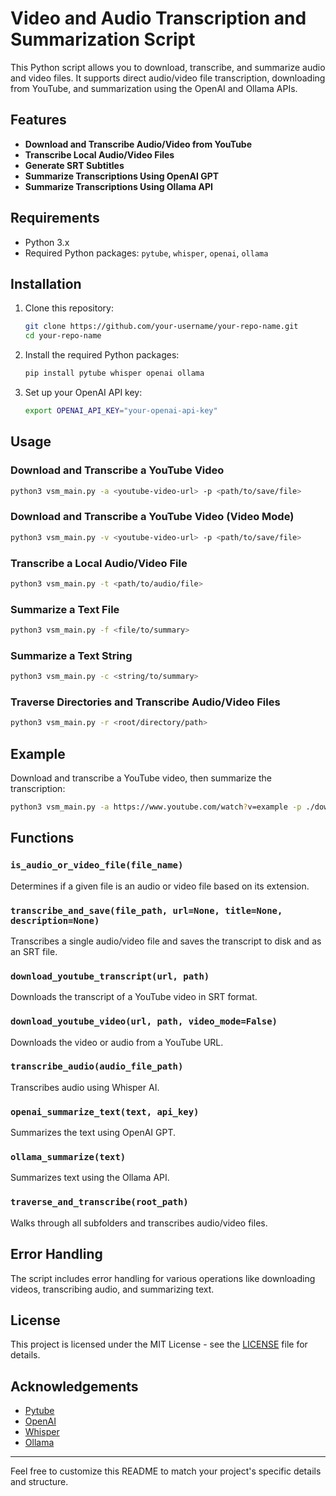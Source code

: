 # Video and Audio Transcription and Summarization Script

This Python script allows you to download, transcribe, and summarize audio and video files. It supports direct audio/video file transcription, downloading from YouTube, and summarization using the OpenAI and Ollama APIs.

## Features

- **Download and Transcribe Audio/Video from YouTube**
- **Transcribe Local Audio/Video Files**
- **Generate SRT Subtitles**
- **Summarize Transcriptions Using OpenAI GPT**
- **Summarize Transcriptions Using Ollama API**

## Requirements

- Python 3.x
- Required Python packages: `pytube`, `whisper`, `openai`, `ollama`

## Installation

1. Clone this repository:
    ```sh
    git clone https://github.com/your-username/your-repo-name.git
    cd your-repo-name
    ```

2. Install the required Python packages:
    ```sh
    pip install pytube whisper openai ollama
    ```

3. Set up your OpenAI API key:
    ```sh
    export OPENAI_API_KEY="your-openai-api-key"
    ```

## Usage

### Download and Transcribe a YouTube Video

```sh
python3 vsm_main.py -a <youtube-video-url> -p <path/to/save/file>
```

### Download and Transcribe a YouTube Video (Video Mode)

```sh
python3 vsm_main.py -v <youtube-video-url> -p <path/to/save/file>
```

### Transcribe a Local Audio/Video File

```sh
python3 vsm_main.py -t <path/to/audio/file>
```

### Summarize a Text File

```sh
python3 vsm_main.py -f <file/to/summary>
```

### Summarize a Text String

```sh
python3 vsm_main.py -c <string/to/summary>
```

### Traverse Directories and Transcribe Audio/Video Files

```sh
python3 vsm_main.py -r <root/directory/path>
```

## Example

Download and transcribe a YouTube video, then summarize the transcription:

```sh
python3 vsm_main.py -a https://www.youtube.com/watch?v=example -p ./downloads/
```

## Functions

### `is_audio_or_video_file(file_name)`

Determines if a given file is an audio or video file based on its extension.

### `transcribe_and_save(file_path, url=None, title=None, description=None)`

Transcribes a single audio/video file and saves the transcript to disk and as an SRT file.

### `download_youtube_transcript(url, path)`

Downloads the transcript of a YouTube video in SRT format.

### `download_youtube_video(url, path, video_mode=False)`

Downloads the video or audio from a YouTube URL.

### `transcribe_audio(audio_file_path)`

Transcribes audio using Whisper AI.

### `openai_summarize_text(text, api_key)`

Summarizes the text using OpenAI GPT.

### `ollama_summarize(text)`

Summarizes text using the Ollama API.

### `traverse_and_transcribe(root_path)`

Walks through all subfolders and transcribes audio/video files.

## Error Handling

The script includes error handling for various operations like downloading videos, transcribing audio, and summarizing text.

## License

This project is licensed under the MIT License - see the [LICENSE](LICENSE) file for details.

## Acknowledgements

- [Pytube](https://github.com/nficano/pytube)
- [OpenAI](https://openai.com)
- [Whisper](https://github.com/openai/whisper)
- [Ollama](https://github.com/ollama)

---

Feel free to customize this README to match your project's specific details and structure.
